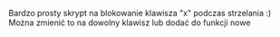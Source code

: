 Bardzo prosty skrypt na blokowanie klawisza "x" podczas strzelania :)
Można zmienić to na dowolny klawisz lub dodać do funkcji nowe
